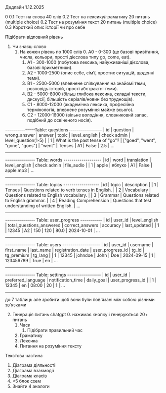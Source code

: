Дедлайн 1.12.2025



0
0.1 Тест на слова 40 слів
0.2 Тест на лексику/граматику 20 питань (multiple choice)
0.2 Тест на розуміння текст 20 питань (multiple choice)
0.3 Короткий опис історії чи про себе

Підібрати відповний рівень

1. Чи знаєш слово
    1. На кожен рівень по 1000 слів
        0. А0 - 0-300 (це базові привітання, числа, кольори, прості дієслова типу go, come, eat).
        1. А1 - 300-1000 (побутова лексика, найуживаніші дієслова, базові прикметники).
        2. А2 - 1000-2500 (опис себе, сім’ї, простих ситуацій, щоденні теми).
        3. В1 - 2500-5000 (впевнене спілкування на знайомі теми, розповідь історій, прості абстрактні теми).
        4. В2 - 5000-8000 (більш глибока лексика, складні тексти, дискусії, більшість серіалів/новин без труднощів).
        5. С1 - 8000-12000 (академічна лексика, професійна термінологія, впевнене розуміння майже всього).
        6. С2 - 12000-16000 (вільне володіння, словниковий запас, подібний до освіченого носія).

---------------Table: questions-----------------
| id | question | wrong_answer | answer | topic | level_english | check admin | level_question(1-5) |
| 1 | What is the past tense of "go"? | ["goed", "went", "gone", "goes"] | "went" | Tenses | A1 | False | 2.5 |
...
--------------- --------------------------------

--------------- Table: words -------------------
| id | word | translation | level_english | check admin | file_audio |
| 1 | apple |      яблуко |            A1 |       False | apple.mp3  |
...
--------------- --------------------------------

--------------- Table: topics ------------------
| id | topic | description |
| 1 | Tenses | Questions related to verb tenses in English. |
| 2 | Vocabulary | Questions related to English vocabulary. |
| 3 | Grammar | Questions related to English grammar. |
| 4 | Reading Comprehension | Questions that test understanding of written English. |
...
--------------- --------------------------------

--------------- Table: user_progress -----------
| id | user_id | level_english | total_questions_answered | correct_answers | accuracy | last_updated |
| 1 | 12345 | A2 | 150 | 120 | 80.0 | 2024-10-01 |
...
--------------- --------------------------------

--------------- Table: users -------------------
| id | user_id | username | first_name | last_name | registration_date | user_progress_id | tg_id | tg_premium | tg_lang |
| 1 | 12345 | johndoe | John | Doe | 2024-09-15 | 1 | 123456789 | True | en |
...
--------------- --------------------------------


--------------- Table: settings -----------------
| id | user_id | preferred_language | notification_time | daily_goal | user_progress_id |
| 1 | 12345 | en | 08:00 | 20 | 1 |
...
--------------- --------------------------------

до 7 таблиць але зробити щоб вони були пов'язані між собою різними зв'язками

2. Генерація питань chatgpt
    0. нажимає кнопку і генеруються 20+ питань
    1. Часи
        1. Підібрати правильний час
    2. Граматику
    3. Лексика
    4. Питання на розуміння тексту

Текстова частина

1. Діаграма діяльності
2. Діаграма взаємодії
3. Діаграма класів
4. <5 блок схем
5. Знайти 4 аналоги



